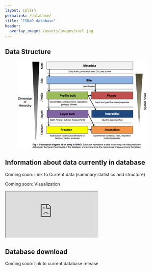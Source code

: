 ```yaml
---
layout: splash
permalink: /database/
title: "ISRaD database"
header:
  overlay_image: /assets/images/soil.jpg
---
```


## Data Structure

<figure>
	<img src="https://github.com/International-Soil-Radiocarbon-Database/ISRaD/raw/master/assets/images/structure_new.png">
</figure>

## Information about data currently in database

Coming soon: Link to Current data (summary statistics and structure)

Coming soon: Visualization

<iframe src="https://github.com/International-Soil-Radiocarbon-Database/ISRaD/raw/master/assets/plots/mtcars.html"></iframe>

## Database download

Coming soon: link to current database release